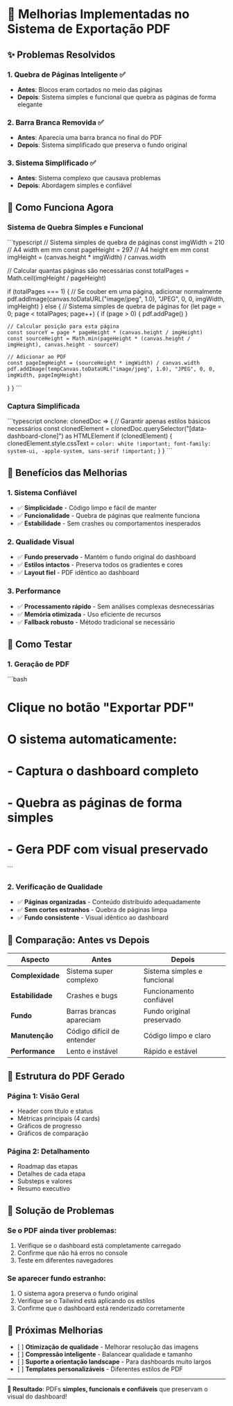 # 🚀 Melhorias Implementadas no Sistema de Exportação PDF

## ✨ Problemas Resolvidos

### 1. **Quebra de Páginas Inteligente** ✅

* **Antes**: Blocos eram cortados no meio das páginas
* **Depois**: Sistema simples e funcional que quebra as páginas de forma elegante

### 2. **Barra Branca Removida** ✅

* **Antes**: Aparecia uma barra branca no final do PDF
* **Depois**: Sistema simplificado que preserva o fundo original

### 3. **Sistema Simplificado** ✅

* **Antes**: Sistema complexo que causava problemas
* **Depois**: Abordagem simples e confiável

## 🔧 Como Funciona Agora

### **Sistema de Quebra Simples e Funcional**

\`\`\`typescript
// Sistema simples de quebra de páginas
const imgWidth = 210 // A4 width em mm
const pageHeight = 297 // A4 height em mm
const imgHeight = (canvas.height * imgWidth) / canvas.width

// Calcular quantas páginas são necessárias
const totalPages = Math.ceil(imgHeight / pageHeight)

if (totalPages === 1) {
  // Se couber em uma página, adicionar normalmente
  pdf.addImage(canvas.toDataURL("image/jpeg", 1.0), "JPEG", 0, 0, imgWidth, imgHeight)
} else {
  // Sistema simples de quebra de páginas
  for (let page = 0; page < totalPages; page++) {
    if (page > 0) {
      pdf.addPage()
    }

    // Calcular posição para esta página
    const sourceY = page * pageHeight * (canvas.height / imgHeight)
    const sourceHeight = Math.min(pageHeight * (canvas.height / imgHeight), canvas.height - sourceY)

    // Adicionar ao PDF
    const pageImgHeight = (sourceHeight * imgWidth) / canvas.width
    pdf.addImage(tempCanvas.toDataURL("image/jpeg", 1.0), "JPEG", 0, 0, imgWidth, pageImgHeight)
  }
}
\`\`\`

### **Captura Simplificada**

\`\`\`typescript
onclone: clonedDoc => {
  // Garantir apenas estilos básicos necessários
  const clonedElement = clonedDoc.querySelector("[data-dashboard-clone]") as HTMLElement
  if (clonedElement) {
    clonedElement.style.cssText = `
      color: white !important;
      font-family: system-ui, -apple-system, sans-serif !important;
    `
  }
}
\`\`\`

## 🎯 Benefícios das Melhorias

### **1. Sistema Confiável**

* ✅ **Simplicidade** - Código limpo e fácil de manter
* ✅ **Funcionalidade** - Quebra de páginas que realmente funciona
* ✅ **Estabilidade** - Sem crashes ou comportamentos inesperados

### **2. Qualidade Visual**

* ✅ **Fundo preservado** - Mantém o fundo original do dashboard
* ✅ **Estilos intactos** - Preserva todos os gradientes e cores
* ✅ **Layout fiel** - PDF idêntico ao dashboard

### **3. Performance**

* ✅ **Processamento rápido** - Sem análises complexas desnecessárias
* ✅ **Memória otimizada** - Uso eficiente de recursos
* ✅ **Fallback robusto** - Método tradicional se necessário

## 📱 Como Testar

### **1. Geração de PDF**

\`\`\`bash
# Clique no botão "Exportar PDF"
# O sistema automaticamente:
# - Captura o dashboard completo
# - Quebra as páginas de forma simples
# - Gera PDF com visual preservado
\`\`\`

### **2. Verificação de Qualidade**

* ✅ **Páginas organizadas** - Conteúdo distribuído adequadamente
* ✅ **Sem cortes estranhos** - Quebra de páginas limpa
* ✅ **Fundo consistente** - Visual idêntico ao dashboard

## 🔄 Comparação: Antes vs Depois

| Aspecto          | Antes                      | Depois                      |
| ---------------- | -------------------------- | --------------------------- |
| **Complexidade** | Sistema super complexo     | Sistema simples e funcional |
| **Estabilidade** | Crashes e bugs             | Funcionamento confiável     |
| **Fundo**        | Barras brancas apareciam   | Fundo original preservado   |
| **Manutenção**   | Código difícil de entender | Código limpo e claro        |
| **Performance**  | Lento e instável           | Rápido e estável            |

## 🎨 Estrutura do PDF Gerado

### **Página 1: Visão Geral**

* Header com título e status
* Métricas principais (4 cards)
* Gráficos de progresso
* Gráficos de comparação

### **Página 2: Detalhamento**

* Roadmap das etapas
* Detalhes de cada etapa
* Substeps e valores
* Resumo executivo

## 🚨 Solução de Problemas

### **Se o PDF ainda tiver problemas:**

1. Verifique se o dashboard está completamente carregado
2. Confirme que não há erros no console
3. Teste em diferentes navegadores

### **Se aparecer fundo estranho:**

1. O sistema agora preserva o fundo original
2. Verifique se o Tailwind está aplicando os estilos
3. Confirme que o dashboard está renderizado corretamente

## 🔮 Próximas Melhorias

* \[ ] **Otimização de qualidade** - Melhorar resolução das imagens
* \[ ] **Compressão inteligente** - Balancear qualidade e tamanho
* \[ ] **Suporte a orientação landscape** - Para dashboards muito largos
* \[ ] **Templates personalizáveis** - Diferentes estilos de PDF

***

**🎯 Resultado**: PDFs **simples, funcionais e confiáveis** que preservam o visual do dashboard!
